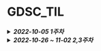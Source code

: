 # GDSC_TIL

<details><summary><strong><em>2022-10-05 1주차</em></strong></summary>
<h2><strong>나만의 자바 프로그램(클래스) 만들기 과제</strong></h2>

<pre><code>
- 클래스
- 캡슐화
- 접근제어자
- 상속
- Overriding
- Overloading
</code></pre>

- <h3><em><u>피드백</u></em></h3>

> 1.  현재 Alcohol 클래스가 일반 클래스라서 객체 생성이 가능한 상태인데,
>     price를 가지고 있지 않은 Alcohol 객체는 사용처를 찾기 힘들 것 같아서
>     Alcohol 클래스를 추상클래스로 정의하는 건 어떨까 싶습니다.
>
> 2.  Chamisul 클래스 대신, Soju 클래스를 선언하고 필드에 Chamisul이라는 이름을 넣는 건 어떨까 싶습니다.
>     판매하는 주류가 늘어났을 때 처음처럼.java, 청하.java 처럼 클래스가 과도하게 늘어날 수 있어 보입니다!

 </details>

<details><summary><strong><em>2022-10-26 ~ 11-02 2,3주차</em></strong></summary>
<h2><strong>주석으로 해당 코드에 대해 설명하기</strong></h2>

<pre><code>
1. More about JAVA
2. EOF
3. 예외 처리
4. 스레드
5. 어노테이션 
6. 제네릭 /2022-10-26
7. 컬렉션
8. 람다
9. 옵셔널
10. 스트림
</code></pre>

- <h3><em><u>피드백</u></em></h3>

 </details>
